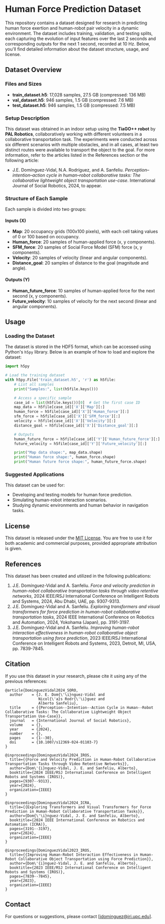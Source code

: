 # Human Force Prediction Dataset

This repository contains a dataset designed for research in predicting human force exertion and human-robot pair velocity in a dynamic environment. The dataset includes training, validation, and testing splits, each capturing the evolution of input features over the last 2 seconds and corresponding outputs for the next 1 second, recorded at 10 Hz. Below, you'll find detailed information about the dataset structure, usage, and license.

## Dataset Overview

### Files and Sizes
- **train_dataset.h5**: 17,028 samples, 27.5 GB (compressed: 136 MB)
- **val_dataset.h5**: 946 samples, 1.5 GB (compressed: 7.6 MB)
- **test_dataset.h5**: 946 samples, 1.5 GB (compressed: 7.5 MB)

### Setup Description
This dataset was obtained in an indoor setup using the **TiaGO++ robot** by **PAL Robotics**, collaboratively working with different volunteers in a collaborative transportation task. The experiments were conducted across six different scenarios with multiple obstacles, and in all cases, at least two distinct routes were available to transport the object to the goal. For more information, refer to the articles listed in the References section or the following article:

- J.E. Domínguez-Vidal, N.A. Rodríguez, and A. Sanfeliu. *Perception–intention–action cycle in human–robot collaborative tasks: The collaborative lightweight object transportation use-case*. International Journal of Social Robotics, 2024, to appear.

### Structure of Each Sample
Each sample is divided into two groups:

#### Inputs (X)
- **Map**: 20 occupancy grids (100x100 pixels), with each cell taking values of 0 or 100 based on occupancy.
- **Human_force**: 20 samples of human-applied force (x, y components).
- **SFM_force**: 20 samples of Social Force Model (SFM) force (x, y components).
- **Velocity**: 20 samples of velocity (linear and angular components).
- **Distance_goal**: 20 samples of distance to the goal (magnitude and angle).

#### Outputs (Y)
- **Human_future_force**: 10 samples of human-applied force for the next second (x, y components).
- **Future_velocity**: 10 samples of velocity for the next second (linear and angular components).

## Usage

### Loading the Dataset
The dataset is stored in the HDF5 format, which can be accessed using Python's `h5py` library. Below is an example of how to load and explore the dataset:

```python
import h5py

# Load the training dataset
with h5py.File('train_dataset.h5', 'r') as h5file:
    # List all samples
    print("Samples:", list(h5file.keys()))

    # Access a specific sample
    case_id = list(h5file.keys())[0]  # Get the first case ID
    map_data = h5file[case_id]['X']['Map'][:]
    human_force = h5file[case_id]['X']['Human_force'][:]
    sfm_force = h5file[case_id]['X']['SFM_force'][:]
    velocity = h5file[case_id]['X']['Velocity'][:]
    distance_goal = h5file[case_id]['X']['Distance_goal'][:]

    # Outputs
    human_future_force = h5file[case_id]['Y']['Human_future_force'][:]
    future_velocity = h5file[case_id]['Y']['Future_velocity'][:]

    print("Map data shape:", map_data.shape)
    print("Human force shape:", human_force.shape)
    print("Human future force shape:", human_future_force.shape)
```

### Suggested Applications
This dataset can be used for:
- Developing and testing models for human force prediction.
- Simulating human-robot interaction scenarios.
- Studying dynamic environments and human behavior in navigation tasks.

## License
This dataset is released under the [MIT License](LICENSE). You are free to use it for both academic and commercial purposes, provided appropriate attribution is given.

## References
This dataset has been created and utilized in the following publications:

1. J.E. Domínguez-Vidal and A. Sanfeliu. *Force and velocity prediction in human-robot collaborative transportation tasks through video retentive networks*, 2024 IEEE/RSJ International Conference on Intelligent Robots and Systems, 2024, Abu Dhabi, UAE, pp. 9307-9313.
2. J.E. Domínguez-Vidal and A. Sanfeliu. *Exploring transformers and visual transformers for force prediction in human-robot collaborative transportation tasks*, 2024 IEEE International Conference on Robotics and Automation, 2024, Yokohama (Japan), pp. 3191-3197.
3. J.E. Domínguez-Vidal and A. Sanfeliu. *Improving human-robot interaction effectiveness in human-robot collaborative object transportation using force prediction*, 2023 IEEE/RSJ International Conference on Intelligent Robots and Systems, 2023, Detroit, MI, USA, pp. 7839-7845.

## Citation
If you use this dataset in your research, please cite it using any of the previous references:

```
@article{DominguezVidal2024_SORO,
  author    = {J. E. Dom{\'\i}nguez-Vidal and
               Nicol{\'a}s Rodr{\'\i}guez and
               Alberto Sanfeliu},
  title     = {{Perception--Intention--Action Cycle in Human--Robot Collaborative Tasks: The Collaborative Lightweight Object Transportation Use-Case}},
  journal   = {International Journal of Social Robotics},
  volume    = {},
  year      = {2024},
  number    = {},
  pages     = {1--30},
  doi       = {10.1007/s12369-024-01103-7}
}
```

```
@inproceedings{DominguezVidal2024_IROS,
  title={{Force and Velocity Prediction in Human-Robot Collaborative Transportation Tasks through Video Retentive Networks}},
  author={Dom\'{i}nguez-Vidal, J. E. and Sanfeliu, Alberto},
  booktitle={2024 IEEE/RSJ International Conference on Intelligent Robots and Systems (IROS)},
  pages={9307--9313},
  year={2024},
  organization={IEEE}
}
```

```
@inproceedings{DominguezVidal2024_ICRA,
  title={{Exploring Transformers and Visual Transformers for Force Prediction in Human-Robot Collaborative Transportation Tasks}},
  author={Dom{\'\i}nguez-Vidal, J. E. and Sanfeliu, Alberto},
  booktitle={2024 IEEE International Conference on Robotics and Automation (ICRA)},
  pages={3191--3197},
  year={2024},
  organization={IEEE}
}
```

```
@inproceedings{DominguezVidal2023_IROS,
  title={{Improving Human-Robot Interaction Effectiveness in Human-Robot Collaborative Object Transportation using Force Prediction}},
  author={Dom\'{i}nguez-Vidal, J. E. and Sanfeliu, Alberto},
  booktitle={2023 IEEE/RSJ International Conference on Intelligent Robots and Systems (IROS)},
  pages={7839--7845},
  year={2023},
  organization={IEEE}
}
```

## Contact
For questions or suggestions, please contact [jdominguez@iri.upc.edu].
